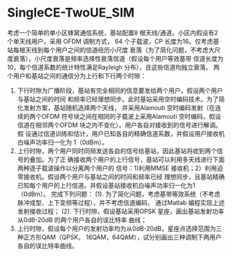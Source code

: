 # SingleCE-TwoUE_SIM
考虑一个简单的单小区蜂窝通信系统，基站配置8 根天线/通道。小区内假设有2 个单天线用户，采用
OFDM 调制方式， 64 个子载波，CP 长度为16。仅考虑基站每根天线到每个用户之间的信道经历小尺度
衰落（为了简化问题，不考虑大尺度衰落），小尺度衰落是频率选择性衰落信道（假设每个用户等效基带
信道长度为10，每个信道系数的统计特性满足Rayleigh 分布），且这些信道均独立衰落。
两个用户和基站之间的通信分为上行和下行两个时隙：
1. 下行时隙为广播阶段，基站有完全相同的信息要发给两个用户，假设两个用户与基站之间的时间
和频率已经理想同步。此时基站采用空时编码技术。为了简化发射方案，基站随机选择两个天线，
并采用Alamouti 空时编码发射（在连续的两个OFDM 符号块之间在相同的子载波上采用Alamouti
空时编码，假设信道在相邻两个OFDM 块之内不变化）。用户各自对接收到的信号进行解调。假
设通过信道训练和估计，用户已知各自的精确信道系数，并假设用户接收机白噪声功率归一化为
1（0dBm）。
2. 上行时隙，两个用户同时同频发送各自的信号给基站，因此基站将收到两个信号的叠加。为了正
确接收两个用户的上行信号，基站可以利用多天线进行下面两种逐子载波操作以分离两个用户的
信号：1)利用MMSE 接收机；2）利用迫零接收机。假设两个用户与基站之间的时间和频率已经
理想同步，且基站精确已知每个用户的上行信道。并假设基站接收机白噪声功率归一化为1
（0dBm）。
完成下列问题：
(1). 为了简化问题，考虑基带等效系统（不考虑脉冲成型、上下变频等过程），并不考虑信道编码，
通过Matlab 编程实现上述发射接收过程；
(2). 下行时隙，假设基站采用OPSK 星座，画出基站发射功率从0dB-20dB 的两个用户各自的误比特率
曲线；
3. 上行时隙，假设每个用户的发射功率均为从0dB-20dB，星座点选择范围为三种正方形QAM（QPSK，
16QAM，64QAM），试分别画出三种调制下两用户各自的误比特率曲线。
